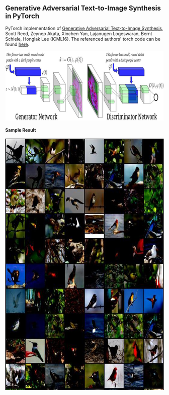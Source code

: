 ## Generative Adversarial Text-to-Image Synthesis in PyTorch
PyTorch implementation of [Generative Adversarial Text-to-Image Synthesis](https://arxiv.org/abs/1605.05396), Scott Reed, Zeynep Akata, Xinchen Yan, Lajanugen Logeswaran, Bernt Schiele, Honglak Lee (ICML16).
The referenced authors' torch code can be found [here](https://github.com/reedscot/icml2016.git).

<img src="txt2img/samples/dcgan_network.jpg" width="900px" height="220px"/>
<br/>

#### Sample Result

<img src="txt2img/samples/83300iter.jpg" width="600px" height="800px"/>
